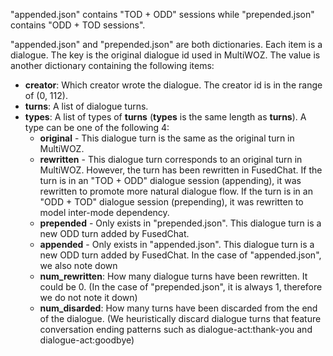 
"appended.json" contains "TOD + ODD" sessions while "prepended.json" contains "ODD + TOD sessions".

"appended.json" and "prepended.json" are both dictionaries. Each item is a dialogue. The key is the original dialogue id used in MultiWOZ. The value is another dictionary containing the following items:
*   **creator**: Which creator wrote the dialogue. The creator id is in the range of (0, 112).
*   **turns**: A list of dialogue turns.
*   **types**: A list of types of **turns** (**types** is the same length as **turns**). 
    A type can be one of the following 4:
    *   **original** - This dialogue turn is the same as the original turn in MultiWOZ.
    *   **rewritten** - This dialogue turn corresponds to an original turn in MultiWOZ. However, the turn has been rewritten in FusedChat. If the turn is in an "TOD + ODD" dialogue session (appending), it was rewritten to promote more natural dialogue flow. If the turn is in an "ODD + TOD" dialogue session (prepending), it was rewritten to model inter-mode dependency.
    *   **prepended** - Only exists in "prepended.json". This dialogue turn is a new ODD turn added by FusedChat.
    *   **appended** - Only exists in "appended.json". This dialogue turn is a new ODD turn added by FusedChat.
In the case of "appended.json", we also note down
    *   **num_rewritten**: How many dialogue turns have been rewritten. It could be 0. (In the case of "prepended.json", it is always 1, therefore we do not note it down)
    *   **num_disarded**: How many turns have been discarded from the end of the dialogue. (We heuristically discard dialogue turns that feature conversation ending patterns such as dialogue-act:thank-you and dialogue-act:goodbye)